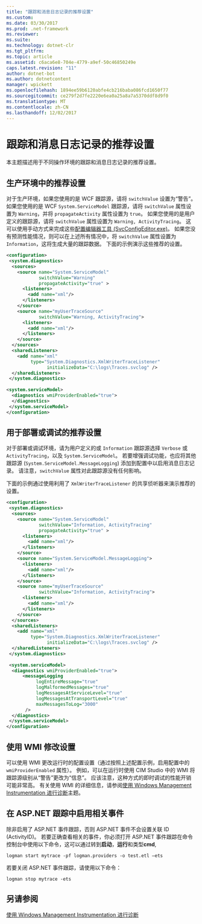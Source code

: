 ```yaml
---
title: "跟踪和消息日志记录的推荐设置"
ms.custom: 
ms.date: 03/30/2017
ms.prod: .net-framework
ms.reviewer: 
ms.suite: 
ms.technology: dotnet-clr
ms.tgt_pltfrm: 
ms.topic: article
ms.assetid: c6aca6e8-704e-4779-a9ef-50c46850249e
caps.latest.revision: "11"
author: dotnet-bot
ms.author: dotnetcontent
manager: wpickett
ms.openlocfilehash: 1894ee59b6120abfe4cb216baba086fcd1650f77
ms.sourcegitcommit: ce279f2d7fe2220e6ea0a25a8a7a5370ddf8d9f0
ms.translationtype: MT
ms.contentlocale: zh-CN
ms.lasthandoff: 12/02/2017
---
```

# <a name="recommended-settings-for-tracing-and-message-logging"></a>跟踪和消息日志记录的推荐设置
本主题描述用于不同操作环境的跟踪和消息日志记录的推荐设置。  
  
## <a name="recommended-settings-for-a-production-environment"></a>生产环境中的推荐设置  
 对于生产环境，如果您使用的是 WCF 跟踪源，请将 `switchValue` 设置为“警告”。 如果您使用的是 WCF `System.ServiceModel` 跟踪源，请将 `switchValue` 属性设置为 `Warning`，并将 `propagateActivity` 属性设置为 `true`。 如果您使用的是用户定义的跟踪源，请将 `switchValue` 属性设置为 `Warning, ActivityTracing`。 这可以使用手动方式来完成这些[配置编辑器工具 (SvcConfigEditor.exe)](../../../../../docs/framework/wcf/configuration-editor-tool-svcconfigeditor-exe.md)。 如果您没有预测性能情况，则可以在上述所有情况中，将 `switchValue` 属性设置为 `Information`，这将生成大量的跟踪数据。 下面的示例演示这些推荐的设置。  
  
```xml  
<configuration>  
 <system.diagnostics>  
  <sources>  
    <source name="System.ServiceModel"  
            switchValue="Warning"  
            propagateActivity="true" >  
      <listeners>  
        <add name="xml"/>  
      </listeners>  
    </source>  
    <source name="myUserTraceSource"  
            switchValue="Warning, ActivityTracing">  
      <listeners>  
        <add name="xml"/>  
      </listeners>  
    </source>  
  </sources>  
  <sharedListeners>  
    <add name="xml"  
         type="System.Diagnostics.XmlWriterTraceListener"  
               initializeData="C:\logs\Traces.svclog" />  
  </sharedListeners>  
 </system.diagnostics>  
  
<system.serviceModel>  
  <diagnostics wmiProviderEnabled="true">  
  </diagnostics>  
 </system.serviceModel>  
</configuration>  
```  
  
## <a name="recommended-settings-for-deployment-or-debugging"></a>用于部署或调试的推荐设置  
 对于部署或调试环境，请为用户定义的或 `Information` 跟踪源选择 `Verbose` 或 `ActivityTracing`，以及 `System.ServiceModel`。 若要增强调试功能，也应将其他跟踪源 (`System.ServiceModel.MessageLogging`) 添加到配置中以启用消息日志记录。 请注意，`switchValue` 属性对此跟踪源没有任何影响。  
  
 下面的示例通过使用利用了 `XmlWriterTraceListener` 的共享侦听器来演示推荐的设置。  
  
```xml  
<configuration>  
 <system.diagnostics>  
  <sources>  
    <source name="System.ServiceModel"  
            switchValue="Information, ActivityTracing"  
            propagateActivity="true" >  
      <listeners>  
        <add name="xml"/>  
      </listeners>  
    </source>  
    <source name="System.ServiceModel.MessageLogging">  
      <listeners>  
        <add name="xml"/>  
      </listeners>  
    </source>  
    <source name="myUserTraceSource"  
            switchValue="Information, ActivityTracing">  
      <listeners>  
        <add name="xml"/>  
      </listeners>  
    </source>  
  </sources>  
  <sharedListeners>  
    <add name="xml"  
         type="System.Diagnostics.XmlWriterTraceListener"  
               initializeData="C:\logs\Traces.svclog" />  
  </sharedListeners>  
 </system.diagnostics>  
  
 <system.serviceModel>  
  <diagnostics wmiProviderEnabled="true">  
      <messageLogging   
           logEntireMessage="true"   
           logMalformedMessages="true"  
           logMessagesAtServiceLevel="true"   
           logMessagesAtTransportLevel="true"  
           maxMessagesToLog="3000"   
       />  
  </diagnostics>  
 </system.serviceModel>  
</configuration>  
```  
  
## <a name="using-wmi-to-modify-settings"></a>使用 WMI 修改设置  
 可以使用 WMI 更改运行时的配置设置（通过按照上述配置示例，启用配置中的 `wmiProviderEnabled` 属性）。 例如，可以在运行时使用 CIM Studio 中的 WMI 将跟踪源级别从“警告”更改为“信息”。 应该注意，这种方式的即时调试的性能开销可能非常高。 有关使用 WMI 的详细信息，请参阅[使用 Windows Management Instrumentation 进行诊断](../../../../../docs/framework/wcf/diagnostics/wmi/index.md)主题。  
  
## <a name="enable-correlated-events-in-aspnet-tracing"></a>在 ASP.NET 跟踪中启用相关事件  
 除非启用了 ASP.NET 事件跟踪，否则 ASP.NET 事件不会设置关联 ID (ActivityID)。 若要正确查看相关的事件，你必须打开 ASP.NET 事件跟踪在命令控制台中使用以下命令，这可以通过转到**启动**，**运行**和类型**cmd**,  
  
```  
logman start mytrace -pf logman.providers -o test.etl –ets  
```  
  
 若要关闭 ASP.NET 事件跟踪，请使用以下命令：  
  
```  
logman stop mytrace -ets  
```  
  
## <a name="see-also"></a>另请参阅  
 [使用 Windows Management Instrumentation 进行诊断](../../../../../docs/framework/wcf/diagnostics/wmi/index.md)
